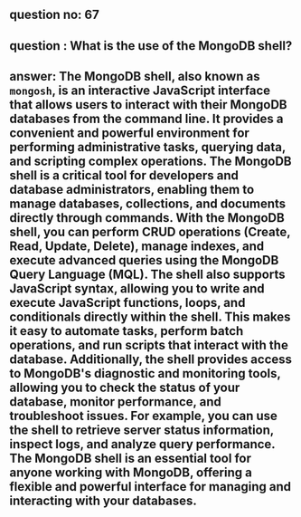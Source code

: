 
      
## question no: 67

## question : What is the use of the MongoDB shell?

## answer: The MongoDB shell, also known as `mongosh`, is an interactive JavaScript interface that allows users to interact with their MongoDB databases from the command line. It provides a convenient and powerful environment for performing administrative tasks, querying data, and scripting complex operations. The MongoDB shell is a critical tool for developers and database administrators, enabling them to manage databases, collections, and documents directly through commands. With the MongoDB shell, you can perform CRUD operations (Create, Read, Update, Delete), manage indexes, and execute advanced queries using the MongoDB Query Language (MQL). The shell also supports JavaScript syntax, allowing you to write and execute JavaScript functions, loops, and conditionals directly within the shell. This makes it easy to automate tasks, perform batch operations, and run scripts that interact with the database. Additionally, the shell provides access to MongoDB's diagnostic and monitoring tools, allowing you to check the status of your database, monitor performance, and troubleshoot issues. For example, you can use the shell to retrieve server status information, inspect logs, and analyze query performance. The MongoDB shell is an essential tool for anyone working with MongoDB, offering a flexible and powerful interface for managing and interacting with your databases.
      